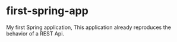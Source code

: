 # first-spring-app

My first Spring application,
This application already reproduces the behavior of a REST Api.
